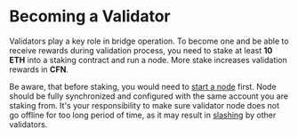 # Becoming a Validator

Validators play a key role in bridge operation. To become one and be able to receive rewards during validation process, you need to stake at least **10 ETH** into a staking contract and run a node. More stake increases validation rewards in **CFN**.

Be aware, that before staking, you would need to [start a node](running-a-node.md) first. Node should be fully synchronized and configured with the same account you are staking from. It's your responsibility to make sure validator node does not go offline for too long period of time, as it may result in [slashing](slashing.md) by other validators.
